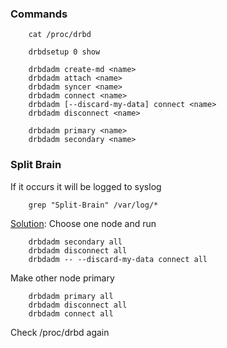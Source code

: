 ### Commands
```shell
    cat /proc/drbd

    drbdsetup 0 show

    drbdadm create-md <name>
    drbdadm attach <name>
    drbdadm syncer <name>
    drbdadm connect <name>
    drbdadm [--discard-my-data] connect <name>
    drbdadm disconnect <name>

    drbdadm primary <name>
    drbdadm secondary <name>
```
### Split Brain

If it occurs it will be logged to syslog
```shell
    grep "Split-Brain" /var/log/*
```
[Solution](http://www.ipserverone.info/dedicated-server/linux-2/how-to-fix-drbd-recovery-from-split-brain/):
Choose one node and run
```shell
    drbdadm secondary all
    drbdadm disconnect all
    drbdadm -- --discard-my-data connect all
```
Make other node primary
```shell
    drbdadm primary all
    drbdadm disconnect all
    drbdadm connect all
```
Check /proc/drbd again
